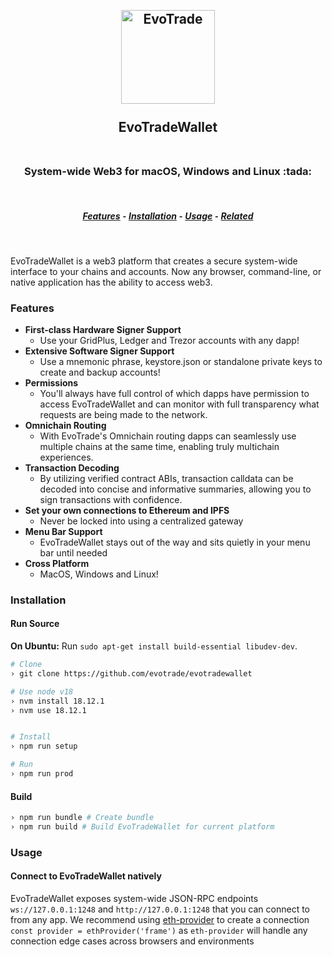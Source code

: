 <h2 align="center">
  <br>
  <img src="/asset/png/Logo512.png?raw=true" alt="EvoTrade" width="150" />
  <br>
  <br>
  EvoTradeWallet
  <br>
  <br>
</h2>
<h3 align="center">System-wide Web3 for macOS, Windows and Linux :tada:</h3>
<br>
<h5 align="center">
  <a href="#features">Features</a> ⁃
  <a href="#installation">Installation</a> ⁃
  <a href="#usage">Usage</a> ⁃
  <a href="#related">Related</a>
</h5>
<br>

EvoTradeWallet is a web3 platform that creates a secure system-wide interface to your chains and accounts. Now any browser, command-line, or native application has the ability to access web3.

### Features

- **First-class Hardware Signer Support**
  - Use your GridPlus, Ledger and Trezor accounts with any dapp!
- **Extensive Software Signer Support**
  - Use a mnemonic phrase, keystore.json or standalone private keys to create and backup accounts!
- **Permissions**
  - You'll always have full control of which dapps have permission to access EvoTradeWallet and can monitor with full transparency what requests are being made to the network.
- **Omnichain Routing**
  - With EvoTrade's Omnichain routing dapps can seamlessly use multiple chains at the same time, enabling truly multichain experiences.
- **Transaction Decoding**
  - By utilizing verified contract ABIs, transaction calldata can be decoded into concise and informative summaries, allowing you to sign transactions with confidence.
- **Set your own connections to Ethereum and IPFS**
  - Never be locked into using a centralized gateway
- **Menu Bar Support**
  - EvoTradeWallet stays out of the way and sits quietly in your menu bar until needed
- **Cross Platform**
  - MacOS, Windows and Linux!

### Installation

#### Run Source

**On Ubuntu:** Run `sudo apt-get install build-essential libudev-dev`.

```bash
# Clone
› git clone https://github.com/evotrade/evotradewallet

# Use node v18
› nvm install 18.12.1
› nvm use 18.12.1


# Install
› npm run setup

# Run
› npm run prod
```

#### Build

```bash
› npm run bundle # Create bundle
› npm run build # Build EvoTradeWallet for current platform
```

### Usage

#### Connect to EvoTradeWallet natively

EvoTradeWallet exposes system-wide JSON-RPC endpoints `ws://127.0.0.1:1248` and `http://127.0.0.1:1248` that you can connect to from any app. We recommend using [eth-provider](https://github.com/floating/eth-provider) to create a connection `const provider = ethProvider('frame')` as `eth-provider` will handle any connection edge cases across browsers and environments
